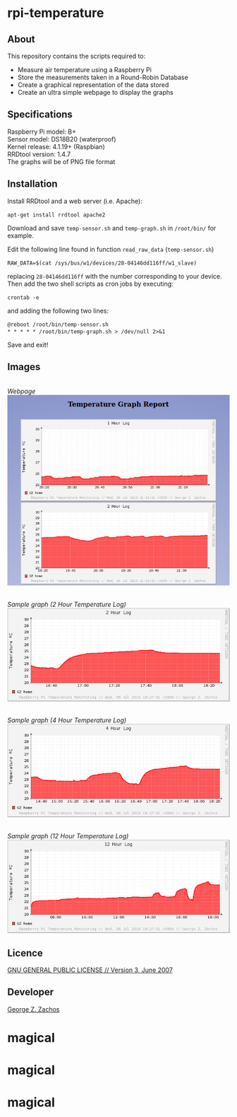 rpi-temperature
===============

About
-----
This repository contains the scripts required to:
  * Measure air temperature using a Raspberry Pi
  * Store the measurements taken in a Round-Robin Database
  * Create a graphical representation of the data stored
  * Create an ultra simple webpage to display the graphs

Specifications
--------------
Raspberry Pi model: B+ <br>
Sensor model: DS18B20 (waterproof) <br>
Kernel release: 4.1.19+ (Raspbian) <br>
RRDtool version: 1.4.7 <br>
The graphs will be of PNG file format <br>

Installation
------------
Install RRDtool and a web server (i.e. Apache):

```Shell
apt-get install rrdtool apache2
```

Download and save ```temp-sensor.sh``` and ```temp-graph.sh```
in ```/root/bin/``` for example.

Edit the following line found in function ```read_raw_data```
(```temp-sensor.sh```)

```Shell
RAW_DATA=$(cat /sys/bus/w1/devices/28-04146dd116ff/w1_slave)
```

replacing ```28-04146dd116ff``` with the number corresponding
to your device. Then add the two shell scripts as cron jobs
by executing:

```Shell
crontab -e
```
and adding the following two lines:

```Shell
@reboot /root/bin/temp-sensor.sh
* * * * * /root/bin/temp-graph.sh > /dev/null 2>&1
```

Save and exit!

Images
------
<br>_Webpage_<br>
![Webpage](./images/webpage.png)

<br>_Sample graph (2 Hour Temperature Log)_<br>
![Sample Graph](./images/2h-graph.png)

<br>_Sample graph (4 Hour Temperature Log)_<br>
![Sample Graph](./images/4h-graph.png)

<br>_Sample graph (12 Hour Temperature Log)_<br>
![Sample Graph](./images/12h-graph.png)

Licence
-------
[GNU GENERAL PUBLIC LICENSE // Version 3, June 2007](LICENSE)

Developer
--------
[George Z. Zachos](http://cse.uoi.gr/~gzachos)
# magical
# magical
# magical
